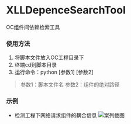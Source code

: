 # XLLDepenceSearchTool
OC组件间依赖检索工具

### 使用方法
1. 将脚本文件放入OC工程目录下
2. 终端cd到脚本目录
3. 运行命令：python [参数1] [参数2]
> 参数1：脚本文件名
> 参数2：组件的绝对路径

### 示例
- 检测工程下网络请求组件的耦合信息
![案列截图](https://upload-images.jianshu.io/upload_images/5244645-fcb662f6204205e8.jpg?imageMogr2/auto-orient/strip%7CimageView2/2/w/500)
